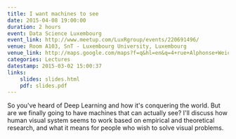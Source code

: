 ```yaml
---
title: I want machines to see
date: 2015-04-08 19:00:00
duration: 2 hours
event: Data Science Luxembourg
event_link: http://www.meetup.com/LuxRgroup/events/220691496/
venue: Room A103, SnT - Luxembourg University, Luxembourg
venue_link: http://maps.google.com/maps?f=q&hl=en&q=4+rue+Alphonse+Weicker+L-2721+Luxembourg+Room+A103%2C+Luxembourg%2C+lu
categories: Lectures
datestamp: 2015-03-02 15:00:37
links:
    slides: slides.html
    pdf: slides.pdf
---
```


So you've heard of Deep Learning and how it's conquering the world. But are we finally going to have machines that can actually see? I'll discuss how human visual system seems to work based on empirical and theoretical research, and what it means for people who wish to solve visual problems.
